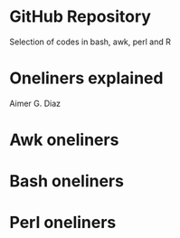 # GitHub Repository
Selection of codes in bash, awk, perl and R
 
Oneliners explained
================
Aimer G. Diaz

# Awk oneliners

# Bash oneliners

# Perl oneliners
